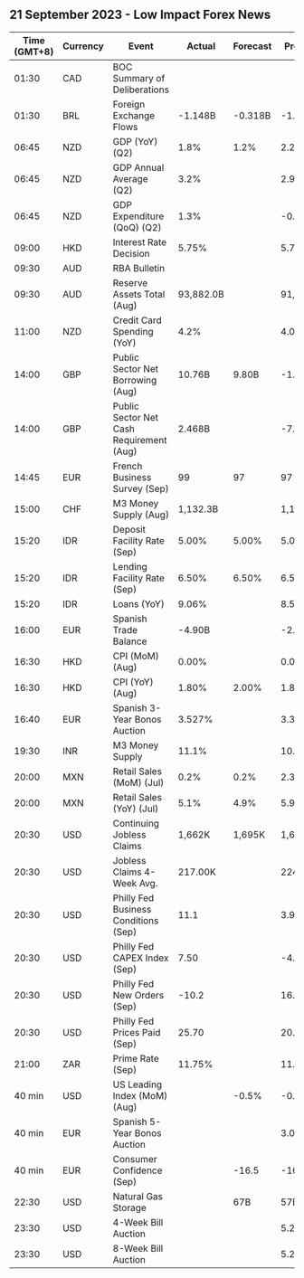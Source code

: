## 21 September 2023 - Low Impact Forex News

| Time (GMT+8) | Currency | Event | Actual | Forecast | Previous |
|------|----------|-------|--------|----------|----------|
| 01:30 | CAD | BOC Summary of Deliberations |  |  |  |
| 01:30 | BRL | Foreign Exchange Flows | -1.148B | -0.318B | -1.173B |
| 06:45 | NZD | GDP (YoY) (Q2) | 1.8% | 1.2% | 2.2% |
| 06:45 | NZD | GDP Annual Average (Q2) | 3.2% |  | 2.9% |
| 06:45 | NZD | GDP Expenditure (QoQ) (Q2) | 1.3% |  | -0.2% |
| 09:00 | HKD | Interest Rate Decision | 5.75% |  | 5.75% |
| 09:30 | AUD | RBA Bulletin |  |  |  |
| 09:30 | AUD | Reserve Assets Total (Aug) | 93,882.0B |  | 91,407.0B |
| 11:00 | NZD | Credit Card Spending (YoY) | 4.2% |  | 4.0% |
| 14:00 | GBP | Public Sector Net Borrowing (Aug) | 10.76B | 9.80B | -1.20B |
| 14:00 | GBP | Public Sector Net Cash Requirement (Aug) | 2.468B |  | -7.543B |
| 14:45 | EUR | French Business Survey (Sep) | 99 | 97 | 97 |
| 15:00 | CHF | M3 Money Supply (Aug) | 1,132.3B |  | 1,135.8B |
| 15:20 | IDR | Deposit Facility Rate (Sep) | 5.00% | 5.00% | 5.00% |
| 15:20 | IDR | Lending Facility Rate (Sep) | 6.50% | 6.50% | 6.50% |
| 15:20 | IDR | Loans (YoY) | 9.06% |  | 8.54% |
| 16:00 | EUR | Spanish Trade Balance | -4.90B |  | -2.36B |
| 16:30 | HKD | CPI (MoM) (Aug) | 0.00% |  | 0.00% |
| 16:30 | HKD | CPI (YoY) (Aug) | 1.80% | 2.00% | 1.80% |
| 16:40 | EUR | Spanish 3-Year Bonos Auction | 3.527% |  | 3.304% |
| 19:30 | INR | M3 Money Supply | 11.1% |  | 10.8% |
| 20:00 | MXN | Retail Sales (MoM) (Jul) | 0.2% | 0.2% | 2.3% |
| 20:00 | MXN | Retail Sales (YoY) (Jul) | 5.1% | 4.9% | 5.9% |
| 20:30 | USD | Continuing Jobless Claims | 1,662K | 1,695K | 1,683K |
| 20:30 | USD | Jobless Claims 4-Week Avg. | 217.00K |  | 224.75K |
| 20:30 | USD | Philly Fed Business Conditions (Sep) | 11.1 |  | 3.9 |
| 20:30 | USD | Philly Fed CAPEX Index (Sep) | 7.50 |  | -4.50 |
| 20:30 | USD | Philly Fed New Orders (Sep) | -10.2 |  | 16.0 |
| 20:30 | USD | Philly Fed Prices Paid (Sep) | 25.70 |  | 20.80 |
| 21:00 | ZAR | Prime Rate (Sep) | 11.75% |  | 11.75% |
| 40 min | USD | US Leading Index (MoM) (Aug) |  | -0.5% | -0.4% |
| 40 min | EUR | Spanish 5-Year Bonos Auction |  |  | 3.027% |
| 40 min | EUR | Consumer Confidence (Sep) |  | -16.5 | -16.0 |
| 22:30 | USD | Natural Gas Storage |  | 67B | 57B |
| 23:30 | USD | 4-Week Bill Auction |  |  | 5.285% |
| 23:30 | USD | 8-Week Bill Auction |  |  | 5.295% |

